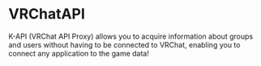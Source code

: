 # VRChatAPI

K-API (VRChat API Proxy) allows you to acquire information about groups and users without having to be connected to VRChat, enabling you to connect any application to the game data!
